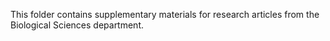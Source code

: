 This folder contains supplementary materials for research articles from the Biological Sciences department.
